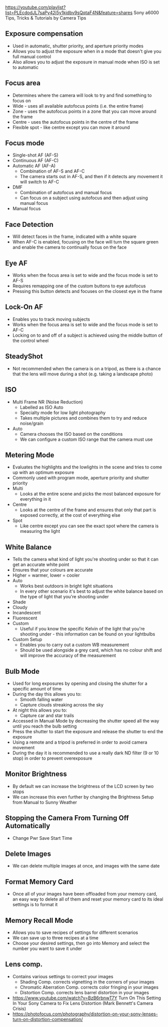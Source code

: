 https://youtube.com/playlist?list=PLEcdodJL7saPy42j5y1kjdbv9sQqtaF4N&feature=shares Sony a6000 Tips, Tricks & Tutorials by Camera Tips

## Exposure compensation

- Used in automatic, shutter priority, and aperture priority modes
- Allows you to adjust the exposure when in a mode that doesn't give you full manual control
- Also allows you to adjust the exposure in manual mode when ISO is set to automatic

## Focus area

- Determines where the camera will look to try and find something to focus on
- Wide - uses all available autofocus points (i.e. the entire frame)
- Zone - uses the autofocus points in a zone that you can move around the frame
- Centre - uses the autofocus points in the centre of the frame
- Flexible spot - like centre except you can move it around

## Focus mode

* Single-shot AF (AF-S)
* Continuous AF (AF-C)
* Automatic AF (AF-A)
	* Combination of AF-S and AF-C
	* The camera starts out in AF-S, and then if it detects any movement it will switch to AF-C
* DMF
	* Combination of autofocus and manual focus
	* Can focus on a subject using autofocus and then adjust using manual focus
* Manual focus

## Face Detection

- Will detect faces in the frame, indicated with a white square
- When AF-C is enabled, focusing on the face will turn the square green and enable the camera to continually focus on the face

## Eye AF

- Works when the focus area is set to wide and the focus mode is set to AF-S
- Requires remapping one of the custom buttons to eye autofocus
- Pressing this button detects and focuses on the closest eye in the frame

## Lock-On AF

- Enables you to track moving subjects
- Works when the focus area is set to wide and the focus mode is set to AF-C
- Locking on to and off of a subject is achieved using the middle button of the control wheel

## SteadyShot

- Not recommended when the camera is on a tripod, as there is a chance that the lens will move during a shot (e.g. taking a landscape photo)

## ISO

- Multi Frame NR (Noise Reduction)
	- Labelled as ISO Auto
	- Specialty mode for low light photography
	- Takes multiple pictures and combines them to try and reduce noise/grain
- Auto
	- Camera chooses the ISO based on the conditions
	- We can configure a custom ISO range that the camera must use

## Metering Mode

- Evaluates the highlights and the lowlights in the scene and tries to come up with an optimum exposure
- Commonly used with program mode, aperture priority and shutter priority
- Multi
	- Looks at the entire scene and picks the most balanced exposure for everything in it
- Centre
	- Looks at the centre of the frame and ensures that only that part is exposed correctly, at the cost of everything else
- Spot
	- Like centre except you can see the exact spot where the camera is measuring the light

## White Balance

- Tells the camera what kind of light you're shooting under so that it can get an accurate white point
- Ensures that your colours are accurate
- Higher = warmer, lower = cooler
- Auto
	- Works best outdoors in bright light situations
	- In every other scenario it's best to adjust the white balance based on the type of light that you're shooting under
- Shade
- Cloudy
- Incandescent
- Fluorescent
- Custom
	- Useful if you know the specific Kelvin of the light that you're shooting under - this information can be found on your lightbulbs
- Custom Setup
	- Enables you to carry out a custom WB measurement
	- Should be used alongside a grey card, which has no colour shift and will improve the accuracy of the measurement

## Bulb Mode

- Used for long exposures by opening and closing the shutter for a specific amount of time
- During the day this allows you to:
	- Smooth falling water
	- Capture clouds streaking across the sky
- At night this allows you to:
	- Capture car and star trails
- Accessed in Manual Mode by decreasing the shutter speed all the way until you reach the bulb setting
- Press the shutter to start the exposure and release the shutter to end the exposure
- Using a remote and a tripod is preferred in order to avoid camera movement
- During the day it is recommended to use a really dark ND filter (9 or 10 stop) in order to prevent overexposure

## Monitor Brightness

- By default we can increase the brightness of the LCD screen by two stops
- We can increase this even further by changing the Brightness Setup from Manual to Sunny Weather

## Stopping the Camera From Turning Off Automatically

- Change Pwr Save Start Time

## Delete Images

- We can delete multiple images at once, and images with the same date

## Format Memory Card

- Once all of your images have been offloaded from your memory card, an easy way to delete all of them and reset your memory card to its ideal settings is to format it

## Memory Recall Mode

- Allows you to save recipes of settings for different scenarios
- We can save up to three recipes at a time
- Choose your desired settings, then go into Memory and select the number you want to save it under

## Lens comp.

- Contains various settings to correct your images 
	- Shading Comp. corrects vignetting in the corners of your images
	- Chromatic Aberration Comp. corrects color fringing in your images
	- Distortion Comp. corrects lens barrel distortion in your images
- https://www.youtube.com/watch?v=BzB6rbnwT7Y Turn On This Setting In Your Sony Camera to Fix Lens Distortion (Mark Bennett's Camera Crisis)
- https://photofocus.com/photography/distortion-on-your-sony-lenses-turn-on-distortion-compensation/